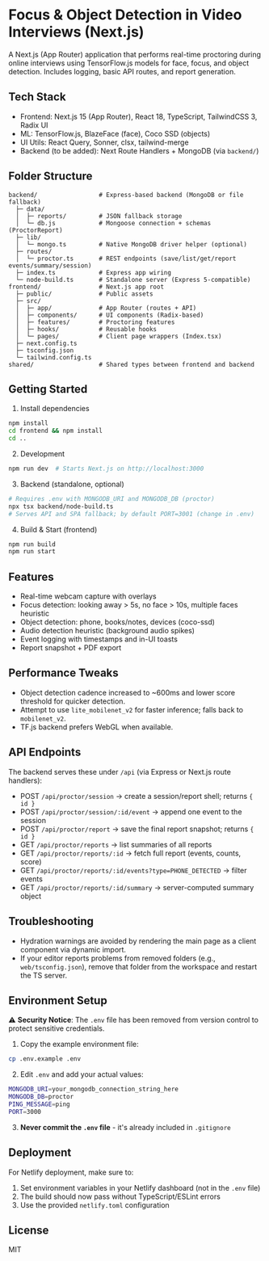 # Focus & Object Detection in Video Interviews (Next.js)

A Next.js (App Router) application that performs real-time proctoring during online interviews using TensorFlow.js models for face, focus, and object detection. Includes logging, basic API routes, and report generation.

## Tech Stack
- Frontend: Next.js 15 (App Router), React 18, TypeScript, TailwindCSS 3, Radix UI
- ML: TensorFlow.js, BlazeFace (face), Coco SSD (objects)
- UI Utils: React Query, Sonner, clsx, tailwind-merge
- Backend (to be added): Next Route Handlers + MongoDB (via `backend/`)

## Folder Structure
```
backend/                 # Express-based backend (MongoDB or file fallback)
  ├─ data/
  │  ├─ reports/         # JSON fallback storage
  │  └─ db.js            # Mongoose connection + schemas (ProctorReport)
  ├─ lib/
  │  └─ mongo.ts         # Native MongoDB driver helper (optional)
  ├─ routes/
  │  └─ proctor.ts       # REST endpoints (save/list/get/report events/summary/session)
  ├─ index.ts            # Express app wiring
  └─ node-build.ts       # Standalone server (Express 5-compatible)
frontend/                # Next.js app root
  ├─ public/             # Public assets
  ├─ src/
  │  ├─ app/             # App Router (routes + API)
  │  ├─ components/      # UI components (Radix-based)
  │  ├─ features/        # Proctoring features
  │  ├─ hooks/           # Reusable hooks
  │  └─ pages/           # Client page wrappers (Index.tsx)
  ├─ next.config.ts
  ├─ tsconfig.json
  └─ tailwind.config.ts
shared/                  # Shared types between frontend and backend
```

## Getting Started
1. Install dependencies
```bash
npm install
cd frontend && npm install
cd ..
```
2. Development
```bash
npm run dev  # Starts Next.js on http://localhost:3000
```
3. Backend (standalone, optional)
```bash
# Requires .env with MONGODB_URI and MONGODB_DB (proctor)
npx tsx backend/node-build.ts
# Serves API and SPA fallback; by default PORT=3001 (change in .env)
```

4. Build & Start (frontend)
```bash
npm run build
npm run start
```

## Features
- Real-time webcam capture with overlays
- Focus detection: looking away > 5s, no face > 10s, multiple faces heuristic
- Object detection: phone, books/notes, devices (coco-ssd)
- Audio detection heuristic (background audio spikes)
- Event logging with timestamps and in-UI toasts
- Report snapshot + PDF export

## Performance Tweaks
- Object detection cadence increased to ~600ms and lower score threshold for quicker detection.
- Attempt to use `lite_mobilenet_v2` for faster inference; falls back to `mobilenet_v2`.
- TF.js backend prefers WebGL when available.

## API Endpoints
The backend serves these under `/api` (via Express or Next.js route handlers):
- POST `/api/proctor/session` → create a session/report shell; returns `{ id }`
- POST `/api/proctor/session/:id/event` → append one event to the session
- POST `/api/proctor/report` → save the final report snapshot; returns `{ id }`
- GET `/api/proctor/reports` → list summaries of all reports
- GET `/api/proctor/reports/:id` → fetch full report (events, counts, score)
- GET `/api/proctor/reports/:id/events?type=PHONE_DETECTED` → filter events
- GET `/api/proctor/reports/:id/summary` → server-computed summary object

## Troubleshooting
- Hydration warnings are avoided by rendering the main page as a client component via dynamic import.
- If your editor reports problems from removed folders (e.g., `web/tsconfig.json`), remove that folder from the workspace and restart the TS server.

## Environment Setup

⚠️ **Security Notice**: The `.env` file has been removed from version control to protect sensitive credentials.

1. Copy the example environment file:
```bash
cp .env.example .env
```

2. Edit `.env` and add your actual values:
```bash
MONGODB_URI=your_mongodb_connection_string_here
MONGODB_DB=proctor
PING_MESSAGE=ping
PORT=3000
```

3. **Never commit the `.env` file** - it's already included in `.gitignore`

## Deployment

For Netlify deployment, make sure to:
1. Set environment variables in your Netlify dashboard (not in the `.env` file)
2. The build should now pass without TypeScript/ESLint errors
3. Use the provided `netlify.toml` configuration

## License
MIT
